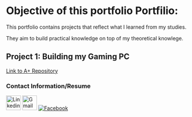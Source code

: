 # Objective of this portfolio Portfilio:
  
  This portfolio contains projects that reflect what I learned from my studies.
  
  They aim to build practical knowledge on top of my theoretical knowlege. 

## Project 1: Building my Gaming PC
[Link to A+ Repository](./A+/index.md)

### Contact Information/Resume

<a href="https://www.linkedin.com/in/dylanparay/" target="_blank">
<img src="https://th.bing.com/th/id/R.a330e248626552a23af35e5c46526234?rik=DZhkgnpER0YViQ&riu=http%3a%2f%2fpngimg.com%2fuploads%2flinkedIn%2flinkedIn_PNG8.png&ehk=4bFzIDABrAypqOis7809R99fdbUW93GC4XfvnNxZfdA%3d&risl=&pid=ImgRaw&r=0" alt="Linkedin Account" width="40" height="40"></a>
  
<a href="mailto: Dylan.Paray19@gmail.com" target="_blank">
<img src="https://pngimg.com/uploads/gmail_logo/gmail_logo_PNG4.png" alt="Gmail Account" width="40" height="40"></a>

<a href="https://www.facebook.com" target="_blank">
<img src="facebook-icon.png" alt="Facebook"></a>

